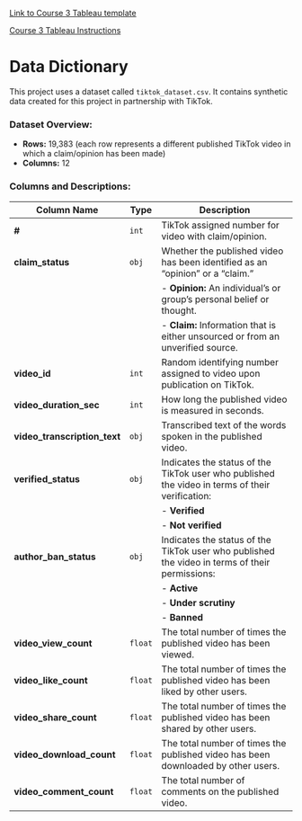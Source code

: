 [Link to Course 3 Tableau template](https://public.tableau.com/app/profile/grow.with.google/viz/TikTokEndofCourseProject-Course3/Story1#1)

[Course 3 Tableau Instructions](https://docs.google.com/document/d/1p-d4-9QrcJZWky2tF9CK68X-22RIbXM-Fu76wxD3HHI/template/preview?resourcekey=0-L7ntrywzdZC0kbx7F59UTg)

# Data Dictionary

This project uses a dataset called `tiktok_dataset.csv`. It contains synthetic data created for this project in partnership with TikTok.

### Dataset Overview:
- **Rows:** 19,383 (each row represents a different published TikTok video in which a claim/opinion has been made)
- **Columns:** 12

### Columns and Descriptions:

| **Column Name**            | **Type**  | **Description**                                                                                                                   |
|-----------------------------|-----------|-----------------------------------------------------------------------------------------------------------------------------------|
| **#**                      | `int`     | TikTok assigned number for video with claim/opinion.                                                                              |
| **claim_status**            | `obj`     | Whether the published video has been identified as an “opinion” or a “claim.”                                                    |
|                             |           | - **Opinion:** An individual’s or group’s personal belief or thought.                                                            |
|                             |           | - **Claim:** Information that is either unsourced or from an unverified source.                                                  |
| **video_id**                | `int`     | Random identifying number assigned to video upon publication on TikTok.                                                          |
| **video_duration_sec**      | `int`     | How long the published video is measured in seconds.                                                                              |
| **video_transcription_text**| `obj`     | Transcribed text of the words spoken in the published video.                                                                      |
| **verified_status**         | `obj`     | Indicates the status of the TikTok user who published the video in terms of their verification:                                   |
|                             |           | - **Verified**                                                                                                                   |
|                             |           | - **Not verified**                                                                                                               |
| **author_ban_status**       | `obj`     | Indicates the status of the TikTok user who published the video in terms of their permissions:                                    |
|                             |           | - **Active**                                                                                                                     |
|                             |           | - **Under scrutiny**                                                                                                             |
|                             |           | - **Banned**                                                                                                                     |
| **video_view_count**        | `float`   | The total number of times the published video has been viewed.                                                                    |
| **video_like_count**        | `float`   | The total number of times the published video has been liked by other users.                                                     |
| **video_share_count**       | `float`   | The total number of times the published video has been shared by other users.                                                    |
| **video_download_count**    | `float`   | The total number of times the published video has been downloaded by other users.                                                |
| **video_comment_count**     | `float`   | The total number of comments on the published video.                                                                              |